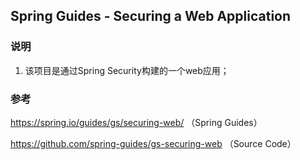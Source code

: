 ## Spring Guides - Securing a Web Application

### 说明

1. 该项目是通过Spring Security构建的一个web应用；

### 参考

https://spring.io/guides/gs/securing-web/ （Spring Guides）

https://github.com/spring-guides/gs-securing-web （Source Code）